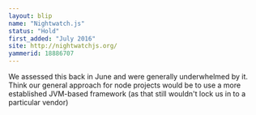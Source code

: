 ```yaml
---
layout: blip
name: "Nightwatch.js"
status: "Hold"
first_added: "July 2016"
site: http://nightwatchjs.org/
yammerid: 18886707
---
```

We assessed this back in June and were generally underwhelmed by it. Think our general approach for node projects would be to use a more established JVM-based framework (as that still wouldn't lock us in to a particular vendor)